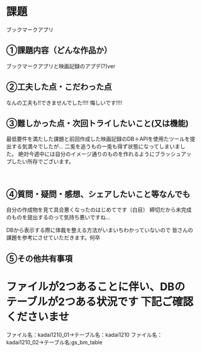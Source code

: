 # 課題　 
ブックマークアプリ
​
## ①課題内容（どんな作品か）
ブックマークアプリと映画記録のアプデ(?)ver
​
## ②工夫した点・こだわった点
なんの工夫も!!できませんでした!!!!
悔しいです!!!!
​
## ③難しかった点・次回トライしたいこと(又は機能)
最低要件を満たした課題と前回作成した映画記録のDB＋APIを使用たツールを提出する気満々でしたが…
二兎を追うもの一兎も得ず状態になってしまいました。
絶対今週中には自分のイメージ通りのものを作れるようにブラッシュアップしたい所存でございます。

​
## ④質問・疑問・感想、シェアしたいこと等なんでも
自分の作成物を見て具合悪くなったのはじめてです（白目）
締切だから未完成のものを提出するのって気持ち悪いですね…

DBから表示する際に体裁を整える方法がいまいちわかっていないので
皆さんの課題を参考にさせていただきます。何卒

## ⑤その他共有事項
ファイルが2つあることに伴い、DBのテーブルが2つある状況です
下記ご確認くださいませ
=====
ファイル名：kadai1210_01→テーブル名：kadai1210
ファイル名：kadai1210_02→テーブル名:gs_bm_table
